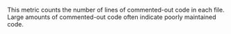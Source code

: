 This metric counts the number of lines of commented-out code in each file. Large amounts of commented-out code often indicate poorly maintained code.

